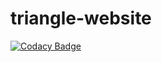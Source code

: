 # triangle-website

[![Codacy Badge](https://api.codacy.com/project/badge/Grade/0b653172a369405e85c179e5b36f3dc3)](https://www.codacy.com/app/TeamTryAngle/triangle-website?utm_source=github.com&amp;utm_medium=referral&amp;utm_content=TheTryangle/triangle-website&amp;utm_campaign=Badge_Grade)
